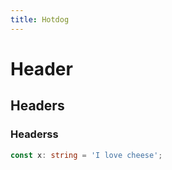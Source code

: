 ```yaml
---
title: Hotdog
---
```


# Header

## Headers

### Headerss

```ts
const x: string = 'I love cheese';
```
